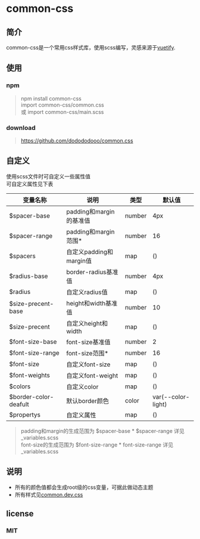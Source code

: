 # common-css  

## 简介  
common-css是一个常用css样式库，使用scss编写，灵感来源于[vuetify](https://vuetifyjs.com/zh-Hans/getting-started/installation/).  

## 使用  
### npm
> npm install common-css  
> import common-css/common.css  
> 或 import common-css/main.scss  

### download
> https://github.com/dodododooo/common.css
## 自定义
使用scss文件时可自定义一些属性值  
可自定义属性见下表

|  变量名称  |    说明    |  类型  |  默认值  |
|   ----   |    ----    |  ----  |  ----  |
| $spacer-base  | padding和margin的基准值 | number | 4px |
| $spacer-range  | padding和margin范围* | number | 16 |
| $spacers  | 自定义padding和margin值 | map | () |
| $radius-base  | border-radius基准值 | number | 4px |
| $radius | 自定义radius值 | map | () |
| $size-precent-base| height和width基准值 | number | 10 |
| $size-precent  | 自定义height和width | map | () |
| $font-size-base  | font-size基准值 | number | 2 |
| $font-size-range  | font-size范围* | number | 16 |
| $font-size  | 自定义font-size | map | () |
| $font-weights  | 自定义font-weight | map | () |
| $colors  | 自定义color | map | () |
| $border-color-deafult  | 默认border颜色 | color | var(--color-light) |
| $propertys  | 自定义属性 | map | () |

> padding和margin的生成范围为 $spacer-base * $spacer-range 详见 _variables.scss  
> font-size的生成范围为 $font-size-range * font-size-range 详见 _variables.scss  

## 说明
* 所有的颜色值都会生成root级的css变量，可据此做动态主题  
* 所有样式见[common.dev.css](https://github.com/dodododooo/common-css/blob/master/common.dev.css)

## license
### MIT

